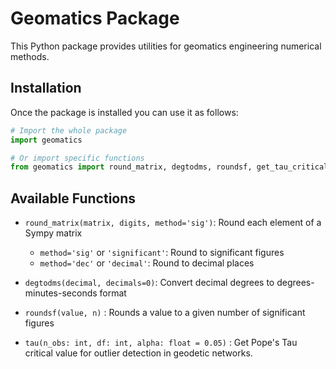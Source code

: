 # Geomatics Package

This Python package provides utilities for geomatics engineering numerical methods.

## Installation

Once the package is installed you can use it as follows:

```python
# Import the whole package
import geomatics

# Or import specific functions
from geomatics import round_matrix, degtodms, roundsf, get_tau_critical
```

## Available Functions

- `round_matrix(matrix, digits, method='sig')`: Round each element of a Sympy matrix
  - `method='sig'` or `'significant'`: Round to significant figures
  - `method='dec'` or `'decimal'`: Round to decimal places

- `degtodms(decimal, decimals=0)`: Convert decimal degrees to degrees-minutes-seconds format

- `roundsf(value, n)` : Rounds a value to a given number of significant figures

- `tau(n_obs: int, df: int, alpha: float = 0.05)` : Get Pope's Tau critical value for outlier detection in geodetic networks.

